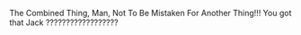 The Combined Thing, Man, Not To Be Mistaken For Another Thing!!! You got that Jack ??????????????????
